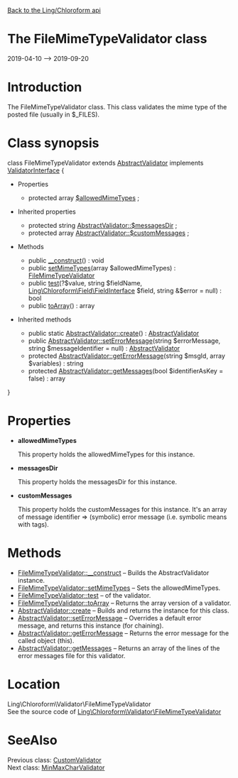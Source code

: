 [Back to the Ling/Chloroform api](https://github.com/lingtalfi/Chloroform/blob/master/doc/api/Ling/Chloroform.md)



The FileMimeTypeValidator class
================
2019-04-10 --> 2019-09-20






Introduction
============

The FileMimeTypeValidator class.
This class validates the mime type of the posted file (usually in $_FILES).



Class synopsis
==============


class <span class="pl-k">FileMimeTypeValidator</span> extends [AbstractValidator](https://github.com/lingtalfi/Chloroform/blob/master/doc/api/Ling/Chloroform/Validator/AbstractValidator.md) implements [ValidatorInterface](https://github.com/lingtalfi/Chloroform/blob/master/doc/api/Ling/Chloroform/Validator/ValidatorInterface.md) {

- Properties
    - protected array [$allowedMimeTypes](#property-allowedMimeTypes) ;

- Inherited properties
    - protected string [AbstractValidator::$messagesDir](#property-messagesDir) ;
    - protected array [AbstractValidator::$customMessages](#property-customMessages) ;

- Methods
    - public [__construct](https://github.com/lingtalfi/Chloroform/blob/master/doc/api/Ling/Chloroform/Validator/FileMimeTypeValidator/__construct.md)() : void
    - public [setMimeTypes](https://github.com/lingtalfi/Chloroform/blob/master/doc/api/Ling/Chloroform/Validator/FileMimeTypeValidator/setMimeTypes.md)(array $allowedMimeTypes) : [FileMimeTypeValidator](https://github.com/lingtalfi/Chloroform/blob/master/doc/api/Ling/Chloroform/Validator/FileMimeTypeValidator.md)
    - public [test](https://github.com/lingtalfi/Chloroform/blob/master/doc/api/Ling/Chloroform/Validator/FileMimeTypeValidator/test.md)(?$value, string $fieldName, [Ling\Chloroform\Field\FieldInterface](https://github.com/lingtalfi/Chloroform/blob/master/doc/api/Ling/Chloroform/Field/FieldInterface.md) $field, string &$error = null) : bool
    - public [toArray](https://github.com/lingtalfi/Chloroform/blob/master/doc/api/Ling/Chloroform/Validator/FileMimeTypeValidator/toArray.md)() : array

- Inherited methods
    - public static [AbstractValidator::create](https://github.com/lingtalfi/Chloroform/blob/master/doc/api/Ling/Chloroform/Validator/AbstractValidator/create.md)() : [AbstractValidator](https://github.com/lingtalfi/Chloroform/blob/master/doc/api/Ling/Chloroform/Validator/AbstractValidator.md)
    - public [AbstractValidator::setErrorMessage](https://github.com/lingtalfi/Chloroform/blob/master/doc/api/Ling/Chloroform/Validator/AbstractValidator/setErrorMessage.md)(string $errorMessage, string $messageIdentifier = null) : [AbstractValidator](https://github.com/lingtalfi/Chloroform/blob/master/doc/api/Ling/Chloroform/Validator/AbstractValidator.md)
    - protected [AbstractValidator::getErrorMessage](https://github.com/lingtalfi/Chloroform/blob/master/doc/api/Ling/Chloroform/Validator/AbstractValidator/getErrorMessage.md)(string $msgId, array $variables) : string
    - protected [AbstractValidator::getMessages](https://github.com/lingtalfi/Chloroform/blob/master/doc/api/Ling/Chloroform/Validator/AbstractValidator/getMessages.md)(bool $identifierAsKey = false) : array

}




Properties
=============

- <span id="property-allowedMimeTypes"><b>allowedMimeTypes</b></span>

    This property holds the allowedMimeTypes for this instance.
    
    

- <span id="property-messagesDir"><b>messagesDir</b></span>

    This property holds the messagesDir for this instance.
    
    

- <span id="property-customMessages"><b>customMessages</b></span>

    This property holds the customMessages for this instance.
    It's an array of message identifier => (symbolic) error message (i.e. symbolic means with tags).
    
    



Methods
==============

- [FileMimeTypeValidator::__construct](https://github.com/lingtalfi/Chloroform/blob/master/doc/api/Ling/Chloroform/Validator/FileMimeTypeValidator/__construct.md) &ndash; Builds the AbstractValidator instance.
- [FileMimeTypeValidator::setMimeTypes](https://github.com/lingtalfi/Chloroform/blob/master/doc/api/Ling/Chloroform/Validator/FileMimeTypeValidator/setMimeTypes.md) &ndash; Sets the allowedMimeTypes.
- [FileMimeTypeValidator::test](https://github.com/lingtalfi/Chloroform/blob/master/doc/api/Ling/Chloroform/Validator/FileMimeTypeValidator/test.md) &ndash; of the validator.
- [FileMimeTypeValidator::toArray](https://github.com/lingtalfi/Chloroform/blob/master/doc/api/Ling/Chloroform/Validator/FileMimeTypeValidator/toArray.md) &ndash; Returns the array version of a validator.
- [AbstractValidator::create](https://github.com/lingtalfi/Chloroform/blob/master/doc/api/Ling/Chloroform/Validator/AbstractValidator/create.md) &ndash; Builds and returns the instance for this class.
- [AbstractValidator::setErrorMessage](https://github.com/lingtalfi/Chloroform/blob/master/doc/api/Ling/Chloroform/Validator/AbstractValidator/setErrorMessage.md) &ndash; Overrides a default error message, and returns this instance (for chaining).
- [AbstractValidator::getErrorMessage](https://github.com/lingtalfi/Chloroform/blob/master/doc/api/Ling/Chloroform/Validator/AbstractValidator/getErrorMessage.md) &ndash; Returns the error message for the called object (this).
- [AbstractValidator::getMessages](https://github.com/lingtalfi/Chloroform/blob/master/doc/api/Ling/Chloroform/Validator/AbstractValidator/getMessages.md) &ndash; Returns an array of the lines of the error messages file for this validator.





Location
=============
Ling\Chloroform\Validator\FileMimeTypeValidator<br>
See the source code of [Ling\Chloroform\Validator\FileMimeTypeValidator](https://github.com/lingtalfi/Chloroform/blob/master/Validator/FileMimeTypeValidator.php)



SeeAlso
==============
Previous class: [CustomValidator](https://github.com/lingtalfi/Chloroform/blob/master/doc/api/Ling/Chloroform/Validator/CustomValidator.md)<br>Next class: [MinMaxCharValidator](https://github.com/lingtalfi/Chloroform/blob/master/doc/api/Ling/Chloroform/Validator/MinMaxCharValidator.md)<br>
